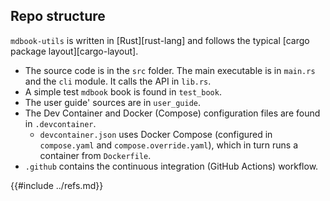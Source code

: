## Repo structure

`mdbook-utils` is written in [Rust][rust-lang] and follows the typical [cargo package layout][cargo-layout].

- The source code is in the `src` folder. The main executable is in `main.rs` and the `cli` module. It calls the API in `lib.rs`.
- A simple test `mdbook` book is found in `test_book`.
- The user guide' sources are in `user_guide`.
- The Dev Container and Docker (Compose) configuration files are found in `.devcontainer`.
  - `devcontainer.json` uses Docker Compose (configured in `compose.yaml` and `compose.override.yaml`), which in turn runs a container from `Dockerfile`.
- `.github` contains the continuous integration (GitHub Actions) workflow.

{{#include ../refs.md}}
